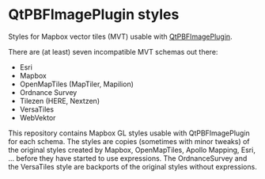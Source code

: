 # QtPBFImagePlugin styles
Styles for Mapbox vector tiles (MVT) usable with
[QtPBFImagePlugin](https://github.com/tumic0/QtPBFImagePlugin).

There are (at least) seven incompatible MVT schemas out there:
- Esri
- Mapbox
- OpenMapTiles (MapTiler, Mapilion)
- Ordnance Survey
- Tilezen (HERE, Nextzen)
- VersaTiles
- WebVektor

This repository contains Mapbox GL styles usable with QtPBFImagePlugin for
each schema. The styles are copies (sometimes with minor tweaks) of the original
styles created by Mapbox, OpenMapTiles, Apollo Mapping, Esri, ... before they
have started to use expressions. The OrdnanceSurvey and the VersaTiles style are
backports of the original styles without expressions.
